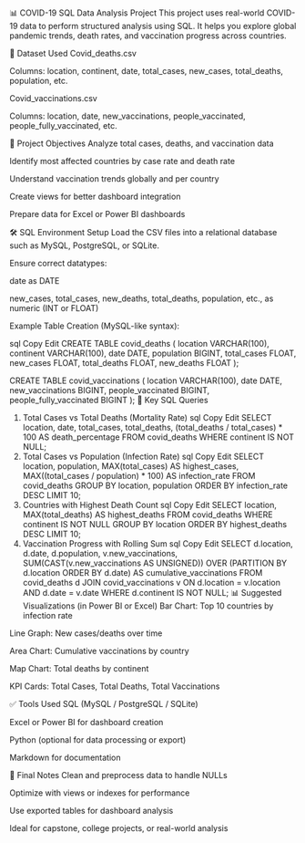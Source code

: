 📊 COVID-19 SQL Data Analysis Project
This project uses real-world COVID-19 data to perform structured analysis using SQL. It helps you explore global pandemic trends, death rates, and vaccination progress across countries.

📁 Dataset Used
Covid_deaths.csv

Columns: location, continent, date, total_cases, new_cases, total_deaths, population, etc.

Covid_vaccinations.csv

Columns: location, date, new_vaccinations, people_vaccinated, people_fully_vaccinated, etc.

🎯 Project Objectives
Analyze total cases, deaths, and vaccination data

Identify most affected countries by case rate and death rate

Understand vaccination trends globally and per country

Create views for better dashboard integration

Prepare data for Excel or Power BI dashboards

🛠️ SQL Environment Setup
Load the CSV files into a relational database such as MySQL, PostgreSQL, or SQLite.

Ensure correct datatypes:

date as DATE

new_cases, total_cases, new_deaths, total_deaths, population, etc., as numeric (INT or FLOAT)

Example Table Creation (MySQL-like syntax):

sql
Copy
Edit
CREATE TABLE covid_deaths (
  location VARCHAR(100),
  continent VARCHAR(100),
  date DATE,
  population BIGINT,
  total_cases FLOAT,
  new_cases FLOAT,
  total_deaths FLOAT,
  new_deaths FLOAT
);

CREATE TABLE covid_vaccinations (
  location VARCHAR(100),
  date DATE,
  new_vaccinations BIGINT,
  people_vaccinated BIGINT,
  people_fully_vaccinated BIGINT
);
📌 Key SQL Queries
1. Total Cases vs Total Deaths (Mortality Rate)
sql
Copy
Edit
SELECT location, date, total_cases, total_deaths,
       (total_deaths / total_cases) * 100 AS death_percentage
FROM covid_deaths
WHERE continent IS NOT NULL;
2. Total Cases vs Population (Infection Rate)
sql
Copy
Edit
SELECT location, population, MAX(total_cases) AS highest_cases,
       MAX((total_cases / population) * 100) AS infection_rate
FROM covid_deaths
GROUP BY location, population
ORDER BY infection_rate DESC
LIMIT 10;
3. Countries with Highest Death Count
sql
Copy
Edit
SELECT location, MAX(total_deaths) AS highest_deaths
FROM covid_deaths
WHERE continent IS NOT NULL
GROUP BY location
ORDER BY highest_deaths DESC
LIMIT 10;
4. Vaccination Progress with Rolling Sum
sql
Copy
Edit
SELECT d.location, d.date, d.population,
       v.new_vaccinations,
       SUM(CAST(v.new_vaccinations AS UNSIGNED)) OVER (PARTITION BY d.location ORDER BY d.date) AS cumulative_vaccinations
FROM covid_deaths d
JOIN covid_vaccinations v
  ON d.location = v.location AND d.date = v.date
WHERE d.continent IS NOT NULL;
📊 Suggested Visualizations (in Power BI or Excel)
Bar Chart: Top 10 countries by infection rate

Line Graph: New cases/deaths over time

Area Chart: Cumulative vaccinations by country

Map Chart: Total deaths by continent

KPI Cards: Total Cases, Total Deaths, Total Vaccinations

✅ Tools Used
SQL (MySQL / PostgreSQL / SQLite)

Excel or Power BI for dashboard creation

Python (optional for data processing or export)

Markdown for documentation

📌 Final Notes
Clean and preprocess data to handle NULLs

Optimize with views or indexes for performance

Use exported tables for dashboard analysis

Ideal for capstone, college projects, or real-world analysis
